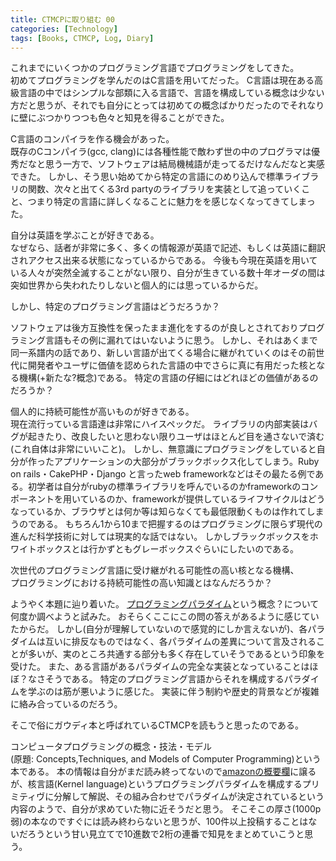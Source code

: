 ```yaml
---
title: CTMCPに取り組む 00
categories: [Technology]
tags: [Books, CTMCP, Log, Diary]
---
```



これまでにいくつかのプログラミング言語でプログラミングをしてきた。  
初めてプログラミングを学んだのはC言語を用いてだった。
C言語は現在ある高級言語の中ではシンプルな部類に入る言語で、言語を構成している概念は少ない方だと思うが、それでも自分にとっては初めての概念ばかりだったのでそれなりに壁にぶつかりつつも色々と知見を得ることができた。

C言語のコンパイラを作る機会があった。  
既存のCコンパイラ(gcc, clang)には各種性能で敵わず世の中のプログラマは優秀だなと思う一方で、ソフトウェアは結局機械語が走ってるだけなんだなと実感できた。
しかし、そう思い始めてから特定の言語にのめり込んで標準ライブラリの関数、次々と出てくる3rd partyのライブラリを実装として追っていくこと、つまり特定の言語に詳しくなることに魅力をを感じなくなってきてしまった。

自分は英語を学ぶことが好きである。  
なぜなら、話者が非常に多く、多くの情報源が英語で記述、もしくは英語に翻訳されアクセス出来る状態になっているからである。
今後も今現在英語を用いている人々が突然全滅することがない限り、自分が生きている数十年オーダの間は突如世界から失われたりしないと個人的には思っているからだ。

しかし、特定のプログラミング言語はどうだろうか？

ソフトウェアは後方互換性を保ったまま進化をするのが良しとされておりプログラミング言語もその例に漏れてはいないように思う。
しかし、それはあくまで同一系譜内の話であり、新しい言語が出てくる場合に継がれていくのはその前世代に開発者やユーザに価値を認められた言語の中でさらに真に有用だった核となる機構(+新たな?概念)である。
特定の言語の仔細にはどれほどの価値があるのだろうか？

個人的に持続可能性が高いものが好きである。  
現在流行っている言語達は非常にハイスペックだ。
ライブラリの内部実装はバグが起きたり、改良したいと思わない限りユーザはほとんど目を通さないで済む(これ自体は非常にいいこと)。
しかし、無意識にプログラミングをしていると自分が作ったアプリケーションの大部分がブラックボックス化してしまう。Ruby on rails・CakePHP・Django と言ったweb frameworkなどはその最たる例である。初学者は自分がrubyの標準ライブラリを呼んでいるのかframeworkのコンポーネントを用いているのか、frameworkが提供しているライフサイクルはどうなっているか、ブラウザとは何か等は知らなくても最低限動くものは作れてしまうのである。
もちろん1から10まで把握するのはプログラミングに限らず現代の進んだ科学技術に対しては現実的な話ではない。
しかしブラックボックスをホワイトボックスとは行かずともグレーボックスぐらいにしたいのである。

次世代のプログラミング言語に受け継がれる可能性の高い核となる機構、  
プログラミングにおける持続可能性の高い知識とはなんだろうか？  

ようやく本題に辿り着いた。
[プログラミングパラダイム](https://ja.wikipedia.org/wiki/%E3%83%97%E3%83%AD%E3%82%B0%E3%83%A9%E3%83%9F%E3%83%B3%E3%82%B0%E3%83%91%E3%83%A9%E3%83%80%E3%82%A4%E3%83%A0)という概念？について何度か調べようと試みた。
おそらくここにこの問の答えがあるように感じていたからだ。
しかし(自分が理解していないので感覚的にしか言えないが)、各パラダイムは互いに排反なものではなく、各パラダイムの差異について言及されることが多いが、実のところ共通する部分も多く存在していそうであるという印象を受けた。
また、ある言語があるパラダイムの完全な実装となっていることはほぼ？なさそうである。
特定のプログラミング言語からそれを構成するパラダイムを学ぶのは筋が悪いように感じた。
実装に伴う制約や歴史的背景などが複雑に絡み合っているのだろう。

そこで俗にガウディ本と呼ばれているCTMCPを読もうと思ったのである。

コンピュータプログラミングの概念・技法・モデル  
(原題: Concepts,Techniques, and Models of Computer Programming)という本である。
本の情報は自分がまだ読み終ってないので[amazonの概要欄](https://www.amazon.co.jp/%E3%82%B3%E3%83%B3%E3%83%94%E3%83%A5%E3%83%BC%E3%82%BF%E3%83%97%E3%83%AD%E3%82%B0%E3%83%A9%E3%83%9F%E3%83%B3%E3%82%B0%E3%81%AE%E6%A6%82%E5%BF%B5-%E6%8A%80%E6%B3%95-%E3%83%A2%E3%83%87%E3%83%AB-Architects-Archive%E3%82%AF%E3%83%A9%E3%82%B7%E3%83%83%E3%82%AF%E3%83%A2%E3%83%80%E3%83%B3-%E3%82%B3%E3%83%B3%E3%83%94%E3%83%A5%E3%83%BC%E3%83%86%E3%82%A3%E3%83%B3%E3%82%B0-%E3%82%BB%E3%82%A4%E3%83%95-%E3%83%8F%E3%83%AA%E3%83%87%E3%82%A3/dp/4798113468/ref=sr_1_1?ie=UTF8&qid=1501215064&sr=8-1&keywords=%E3%82%B3%E3%83%B3%E3%83%94%E3%83%A5%E3%83%BC%E3%82%BF%E3%83%97%E3%83%AD%E3%82%B0%E3%83%A9%E3%83%9F%E3%83%B3%E3%82%B0%E3%81%AE%E6%A6%82%E5%BF%B5)に譲るが、核言語(Kernel language)というプログラミングパラダイムを構成するプリミティヴに分解して解説、その組み合わせでパラダイムが決定されているという内容のようで、自分が求めていた物に近そうだと思う。
そこそこの厚さ(1000p弱)の本なのですぐには読み終わらないと思うが、100件以上投稿することはないだろうという甘い見立てで10進数で2桁の連番で知見をまとめていこうと思う。
